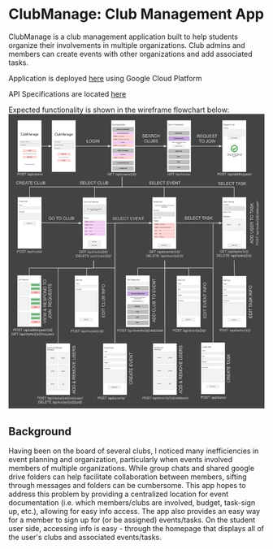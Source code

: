 # ClubManage: Club Management App

ClubManage is a club management application built to help students organize their involvements in multiple organizations. Club admins and members can create events with other organizations and add associated tasks.

Application is deployed [here](http://35.243.182.211/) using Google Cloud Platform

API Specifications are located [here](https://app.swaggerhub.com/apis/ClubManage/ClubManage-Backend/1.0.3-oas3)

Expected functionality is shown in the wireframe flowchart below:
![flowchart](docs/flowchart.jpg)

## Background
Having been on the board of several clubs, I noticed many inefficiencies in event planning and organization, particularly when events involved members of multiple organizations. While group chats and shared google drive folders can help facilitate collaboration between members, sifting through messages and folders can be cumbersome. This app hopes to address this problem by providing a centralized location for event documentation (i.e. which members/clubs are involved, budget, task-sign up, etc.), allowing for easy info access. The app also provides an easy way for a member to sign up for (or be assigned) events/tasks. On the student user side, accessing info is easy - through the homepage that displays all of the user's clubs and associated events/tasks.
